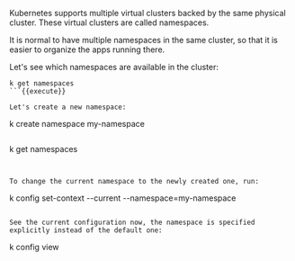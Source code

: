 Kubernetes supports multiple virtual clusters backed by the same physical cluster. These virtual clusters are called namespaces.

It is normal to have multiple namespaces in the same cluster, so that it is easier to organize the apps running there.

Let's see which namespaces are available in the cluster:

```
k get namespaces
```{{execute}}

Let's create a new namespace:

```
k create namespace my-namespace
```{{execute}}

```
k get namespaces
```{{execute}}


To change the current namespace to the newly created one, run:
```
k config set-context --current --namespace=my-namespace
```{{execute}}

See the current configuration now, the namespace is specified explicitly instead of the default one:

```
k config view
```{{execute}} 

